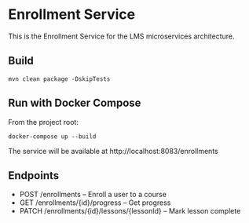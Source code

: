 # Enrollment Service

This is the Enrollment Service for the LMS microservices architecture.

## Build

```
mvn clean package -DskipTests
```

## Run with Docker Compose

From the project root:

```
docker-compose up --build
```

The service will be available at http://localhost:8083/enrollments

## Endpoints
- POST /enrollments – Enroll a user to a course
- GET /enrollments/{id}/progress – Get progress
- PATCH /enrollments/{id}/lessons/{lessonId} – Mark lesson complete 